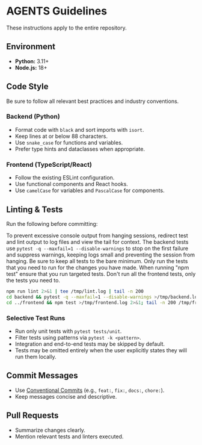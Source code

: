 # AGENTS Guidelines

These instructions apply to the entire repository.

## Environment

- **Python:** 3.11+
- **Node.js:** 18+

## Code Style

Be sure to follow all relevant best practices and industry conventions.

### Backend (Python)
- Format code with `black` and sort imports with `isort`.
- Keep lines at or below 88 characters.
- Use `snake_case` for functions and variables.
- Prefer type hints and dataclasses when appropriate.

### Frontend (TypeScript/React)
- Follow the existing ESLint configuration.
- Use functional components and React hooks.
- Use `camelCase` for variables and `PascalCase` for components.

## Linting & Tests

Run the following before committing:

To prevent excessive console output from hanging sessions, redirect test
and lint output to log files and view the tail for context. The backend
tests use `pytest -q --maxfail=1 --disable-warnings` to stop on the first
failure and suppress warnings, keeping logs small and preventing the
session from hanging. Be sure to keep all tests to the bare minimum. 
Only run the tests that you need to run for the changes you have made.
When running "npm test" ensure that you run targeted tests. Don't run all 
the frontend tests, only the tests you need to.

```bash
npm run lint 2>&1 | tee /tmp/lint.log | tail -n 200
cd backend && pytest -q --maxfail=1 --disable-warnings >/tmp/backend.log 2>&1; tail -n 200 /tmp/backend.log
cd ../frontend && npm test >/tmp/frontend.log 2>&1; tail -n 200 /tmp/frontend.log
```

### Selective Test Runs

- Run only unit tests with `pytest tests/unit`.
- Filter tests using patterns via `pytest -k <pattern>`.
- Integration and end-to-end tests may be skipped by default.
- Tests may be omitted entirely when the user explicitly states they will run them locally.

## Commit Messages

- Use [Conventional Commits](https://www.conventionalcommits.org/) (e.g., `feat:`, `fix:`, `docs:`, `chore:`).
- Keep messages concise and descriptive.

## Pull Requests

- Summarize changes clearly.
- Mention relevant tests and linters executed.
